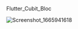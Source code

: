 Flutter_Cubit_Bloc


![Screenshot_1665941618](https://user-images.githubusercontent.com/45879059/196049620-8af738e0-c986-471e-830e-ef0398990873.png)
